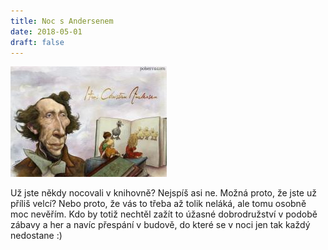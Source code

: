 ```yaml
---
title: Noc s Andersenem  
date: 2018-05-01
draft: false
---
```


![ilustrační foto](andersen.jpg)

Už jste někdy nocovali v knihovně? 
Nejspíš asi ne. Možná proto, že jste už příliš velcí? Nebo proto, že vás to třeba až tolik neláká, ale tomu osobně moc nevěřím. Kdo by totiž nechtěl zažít to úžasné dobrodružství v podobě zábavy a her a navíc přespání v budově, do které se v noci jen tak každý nedostane :) 






